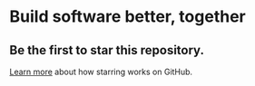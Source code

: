 # Build software better, together

## Be the first to star this repository.

[Learn more](https://docs.github.com/articles/about-stars) about how starring works on GitHub.


